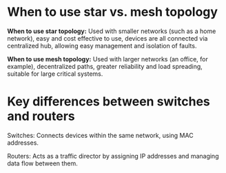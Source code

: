 # When to use star vs. mesh topology
**When to use star topology:** Used with smaller networks (such as a home network), easy and cost effective to use, devices are all connected via centralized hub, allowing easy management and isolation of faults.

**When to use mesh topology:** Used with larger networks (an office, for example), decentralized paths, greater reliability and load spreading, suitable for large critical systems.

# Key differences between switches and routers
Switches:
Connects devices within the same network, using MAC addresses.

Routers:
Acts as a traffic director by assigning IP addresses and managing data flow between them.
